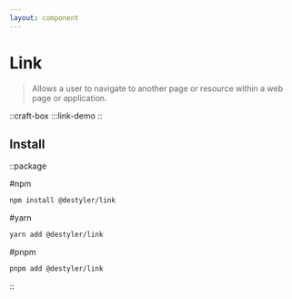 ```yaml
---
layout: component
---
```


# Link

> Allows a user to navigate to another page or resource within a web page or application.

::craft-box
:::link-demo
::

## Install

::package

#npm
```bash
npm install @destyler/link
```

#yarn
```bash
yarn add @destyler/link
```

#pnpm
```bash
pnpm add @destyler/link
```

::
